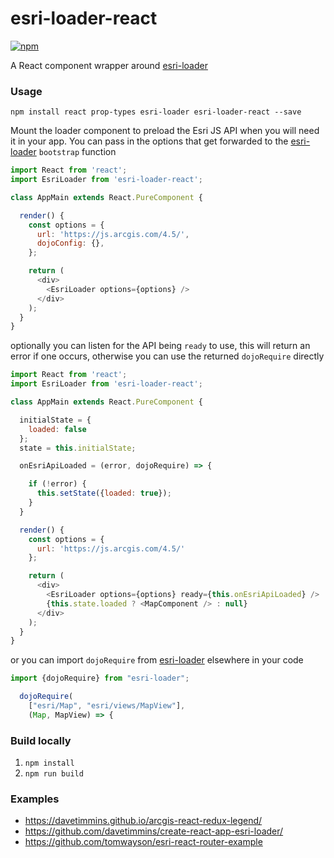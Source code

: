 # esri-loader-react

[![npm](https://img.shields.io/npm/v/esri-loader-react.svg)](https://www.npmjs.com/package/esri-loader-react)

A React component wrapper around [esri-loader](https://github.com/Esri/esri-loader)

### Usage

`npm install react prop-types esri-loader esri-loader-react --save`

Mount the loader component to preload the Esri JS API when you will need it in your app.
You can pass in the options that get forwarded to the [esri-loader](https://github.com/Esri/esri-loader) `bootstrap` function

```js
import React from 'react';
import EsriLoader from 'esri-loader-react';

class AppMain extends React.PureComponent {

  render() {
    const options = {
      url: 'https://js.arcgis.com/4.5/',
      dojoConfig: {},
    };

    return (
      <div>
        <EsriLoader options={options} />
      </div>
    );
  }
}
```

optionally you can listen for the API being `ready` to use, this will return an error if one occurs, otherwise you can use the returned `dojoRequire` directly

```js
import React from 'react';
import EsriLoader from 'esri-loader-react';

class AppMain extends React.PureComponent {

  initialState = {
    loaded: false
  };
  state = this.initialState;

  onEsriApiLoaded = (error, dojoRequire) => {

    if (!error) {
      this.setState({loaded: true});
    }
  }

  render() {
    const options = {
      url: 'https://js.arcgis.com/4.5/'
    };

    return (
      <div>
        <EsriLoader options={options} ready={this.onEsriApiLoaded} />
        {this.state.loaded ? <MapComponent /> : null}
      </div>
    );
  }
}
```

or you can import `dojoRequire` from [esri-loader](https://github.com/Esri/esri-loader) elsewhere in your code

```js
import {dojoRequire} from "esri-loader";

  dojoRequire(
    ["esri/Map", "esri/views/MapView"],
    (Map, MapView) => {
```

### Build locally

1. `npm install`
2. `npm run build`

### Examples

* https://davetimmins.github.io/arcgis-react-redux-legend/
* https://github.com/davetimmins/create-react-app-esri-loader/
* https://github.com/tomwayson/esri-react-router-example
